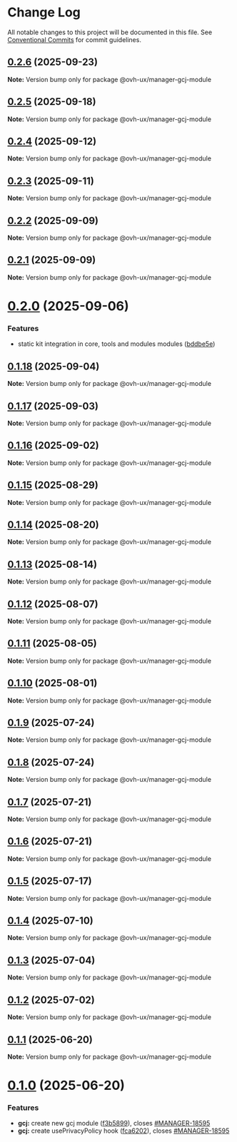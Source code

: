 # Change Log

All notable changes to this project will be documented in this file.
See [Conventional Commits](https://conventionalcommits.org) for commit guidelines.

## [0.2.6](https://github.com/ovh/manager/compare/@ovh-ux/manager-gcj-module@0.2.5...@ovh-ux/manager-gcj-module@0.2.6) (2025-09-23)

**Note:** Version bump only for package @ovh-ux/manager-gcj-module





## [0.2.5](https://github.com/ovh/manager/compare/@ovh-ux/manager-gcj-module@0.2.4...@ovh-ux/manager-gcj-module@0.2.5) (2025-09-18)

**Note:** Version bump only for package @ovh-ux/manager-gcj-module





## [0.2.4](https://github.com/ovh/manager/compare/@ovh-ux/manager-gcj-module@0.2.3...@ovh-ux/manager-gcj-module@0.2.4) (2025-09-12)

**Note:** Version bump only for package @ovh-ux/manager-gcj-module





## [0.2.3](https://github.com/ovh/manager/compare/@ovh-ux/manager-gcj-module@0.2.2...@ovh-ux/manager-gcj-module@0.2.3) (2025-09-11)

**Note:** Version bump only for package @ovh-ux/manager-gcj-module





## [0.2.2](https://github.com/ovh/manager/compare/@ovh-ux/manager-gcj-module@0.2.1...@ovh-ux/manager-gcj-module@0.2.2) (2025-09-09)

**Note:** Version bump only for package @ovh-ux/manager-gcj-module





## [0.2.1](https://github.com/ovh/manager/compare/@ovh-ux/manager-gcj-module@0.2.0...@ovh-ux/manager-gcj-module@0.2.1) (2025-09-09)

**Note:** Version bump only for package @ovh-ux/manager-gcj-module





# [0.2.0](https://github.com/ovh/manager/compare/@ovh-ux/manager-gcj-module@0.1.18...@ovh-ux/manager-gcj-module@0.2.0) (2025-09-06)


### Features

* static kit integration in core, tools and modules modules ([bddbe5e](https://github.com/ovh/manager/commit/bddbe5e07453c8a657f2ca216d48d1f6f2bc0ca5))





## [0.1.18](https://github.com/ovh/manager/compare/@ovh-ux/manager-gcj-module@0.1.17...@ovh-ux/manager-gcj-module@0.1.18) (2025-09-04)

**Note:** Version bump only for package @ovh-ux/manager-gcj-module





## [0.1.17](https://github.com/ovh/manager/compare/@ovh-ux/manager-gcj-module@0.1.16...@ovh-ux/manager-gcj-module@0.1.17) (2025-09-03)

**Note:** Version bump only for package @ovh-ux/manager-gcj-module





## [0.1.16](https://github.com/ovh/manager/compare/@ovh-ux/manager-gcj-module@0.1.15...@ovh-ux/manager-gcj-module@0.1.16) (2025-09-02)

**Note:** Version bump only for package @ovh-ux/manager-gcj-module





## [0.1.15](https://github.com/ovh/manager/compare/@ovh-ux/manager-gcj-module@0.1.14...@ovh-ux/manager-gcj-module@0.1.15) (2025-08-29)

**Note:** Version bump only for package @ovh-ux/manager-gcj-module





## [0.1.14](https://github.com/ovh/manager/compare/@ovh-ux/manager-gcj-module@0.1.13...@ovh-ux/manager-gcj-module@0.1.14) (2025-08-20)

**Note:** Version bump only for package @ovh-ux/manager-gcj-module





## [0.1.13](https://github.com/ovh/manager/compare/@ovh-ux/manager-gcj-module@0.1.12...@ovh-ux/manager-gcj-module@0.1.13) (2025-08-14)

**Note:** Version bump only for package @ovh-ux/manager-gcj-module





## [0.1.12](https://github.com/ovh/manager/compare/@ovh-ux/manager-gcj-module@0.1.11...@ovh-ux/manager-gcj-module@0.1.12) (2025-08-07)

**Note:** Version bump only for package @ovh-ux/manager-gcj-module





## [0.1.11](https://github.com/ovh/manager/compare/@ovh-ux/manager-gcj-module@0.1.10...@ovh-ux/manager-gcj-module@0.1.11) (2025-08-05)

**Note:** Version bump only for package @ovh-ux/manager-gcj-module





## [0.1.10](https://github.com/ovh/manager/compare/@ovh-ux/manager-gcj-module@0.1.9...@ovh-ux/manager-gcj-module@0.1.10) (2025-08-01)

**Note:** Version bump only for package @ovh-ux/manager-gcj-module





## [0.1.9](https://github.com/ovh/manager/compare/@ovh-ux/manager-gcj-module@0.1.8...@ovh-ux/manager-gcj-module@0.1.9) (2025-07-24)

**Note:** Version bump only for package @ovh-ux/manager-gcj-module





## [0.1.8](https://github.com/ovh/manager/compare/@ovh-ux/manager-gcj-module@0.1.7...@ovh-ux/manager-gcj-module@0.1.8) (2025-07-24)

**Note:** Version bump only for package @ovh-ux/manager-gcj-module





## [0.1.7](https://github.com/ovh/manager/compare/@ovh-ux/manager-gcj-module@0.1.6...@ovh-ux/manager-gcj-module@0.1.7) (2025-07-21)

**Note:** Version bump only for package @ovh-ux/manager-gcj-module





## [0.1.6](https://github.com/ovh/manager/compare/@ovh-ux/manager-gcj-module@0.1.5...@ovh-ux/manager-gcj-module@0.1.6) (2025-07-21)

**Note:** Version bump only for package @ovh-ux/manager-gcj-module





## [0.1.5](https://github.com/ovh/manager/compare/@ovh-ux/manager-gcj-module@0.1.4...@ovh-ux/manager-gcj-module@0.1.5) (2025-07-17)

**Note:** Version bump only for package @ovh-ux/manager-gcj-module





## [0.1.4](https://github.com/ovh/manager/compare/@ovh-ux/manager-gcj-module@0.1.3...@ovh-ux/manager-gcj-module@0.1.4) (2025-07-10)

**Note:** Version bump only for package @ovh-ux/manager-gcj-module





## [0.1.3](https://github.com/ovh/manager/compare/@ovh-ux/manager-gcj-module@0.1.2...@ovh-ux/manager-gcj-module@0.1.3) (2025-07-04)

**Note:** Version bump only for package @ovh-ux/manager-gcj-module





## [0.1.2](https://github.com/ovh/manager/compare/@ovh-ux/manager-gcj-module@0.1.1...@ovh-ux/manager-gcj-module@0.1.2) (2025-07-02)

**Note:** Version bump only for package @ovh-ux/manager-gcj-module





## [0.1.1](https://github.com/ovh/manager/compare/@ovh-ux/manager-gcj-module@0.1.0...@ovh-ux/manager-gcj-module@0.1.1) (2025-06-20)

**Note:** Version bump only for package @ovh-ux/manager-gcj-module





# [0.1.0](https://github.com/ovh/manager/compare/@ovh-ux/manager-gcj-module@0.0.1...@ovh-ux/manager-gcj-module@0.1.0) (2025-06-20)


### Features

* **gcj:** create new gcj module ([f3b5899](https://github.com/ovh/manager/commit/f3b5899acfca1a8ab65947bf5aa2a4a30d40ab27)), closes [#MANAGER-18595](https://github.com/ovh/manager/issues/MANAGER-18595)
* **gcj:** create usePrivacyPolicy hook ([fca6202](https://github.com/ovh/manager/commit/fca620286305f060a5670faaf3bae27b010df234)), closes [#MANAGER-18595](https://github.com/ovh/manager/issues/MANAGER-18595)

